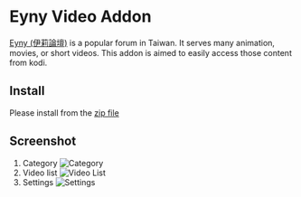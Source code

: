 # Eyny Video Addon

[Eyny (伊莉論壇)](http://www.eyny.com) is a popular forum in Taiwan.
It serves many animation, movies, or short videos. This addon is aimed to easily
access those content from kodi.

## Install
Please install from the [zip file](https://github.com/lydian/plugin.video.eyny/archive/master.zip)

## Screenshot
1. Category
![](https://github.com/lydian/plugin.video.eyny/raw/master/resources/screenshot/category.png "Category")
2. Video list
![](https://github.com/lydian/plugin.video.eyny/raw/master/resources/screenshot/video_list.png "Video List")
3. Settings
![](https://github.com/lydian/plugin.video.eyny/raw/master/resources/screenshot/settings.png "Settings")


